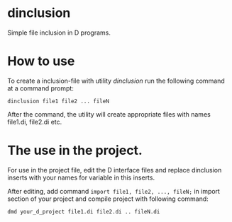 # dinclusion
 Simple file inclusion in D programs.

# How to use
To create a inclusion-file with utility *dinclusion* run the following command at a command prompt:

`dinclusion file1 file2 ... fileN`

After the command, the utility will create appropriate files with names file1.di, file2.di etc.

# The use in the project.

For use in the project file, edit the D interface files and replace dinclusion inserts with your names for variable in this inserts. 

After editing, add command `import file1, file2, ..., fileN;` in import section of your project and compile project with following command:

`dmd your_d_project file1.di file2.di .. fileN.di`
